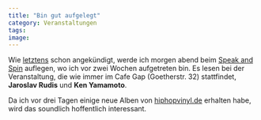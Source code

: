 ```yaml
---
title: "Bin gut aufgelegt"
category: Veranstaltungen
tags: 
image: 
---
```


Wie [letztens](http://www.misantropolis.de/home.php?ID=132) schon angekündigt, werde ich morgen abend beim [Speak and Spin](http://www.speakandspin.de) auflegen, wo ich vor zwei Wochen aufgetreten bin. Es lesen bei der Veranstaltung, die wie immer im Cafe Gap (Goetherstr. 32) stattfindet, **Jaroslav Rudis** und **Ken Yamamoto**.

Da ich vor drei Tagen einige neue Alben von [hiphopvinyl.de](http://www.hiphopvinyl.de) erhalten habe, wird das soundlich hoffentlich interessant.


